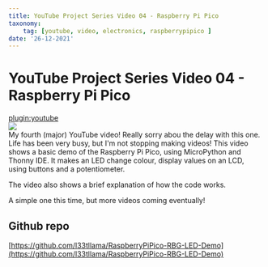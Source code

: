 ```yaml
---
title: YouTube Project Series Video 04 - Raspberry Pi Pico
taxonomy:
	tag: [youtube, video, electronics, raspberrypipico ]
date: '26-12-2021'
---
```


# YouTube Project Series Video 04 - Raspberry Pi Pico
[plugin:youtube](https://youtu.be/tcSfqrc84fE)  
![](vomfLH7ify123NPf1y.gif)  
My fourth (major) YouTube video! Really sorry abou the delay with this one. Life has been very busy, but I'm not stopping making videos!
This video shows a basic demo of the Raspberry Pi Pico, using MicroPython and Thonny IDE.
It makes an LED change colour, display values on an LCD, using buttons and a potentiometer.  

The video also shows a brief explanation of how the code works.  

A simple one this time, but more videos coming eventually!

## Github repo

[https://github.com/l33tllama/RaspberryPiPico-RBG-LED-Demo](https://github.com/l33tllama/RaspberryPiPico-RBG-LED-Demo)


